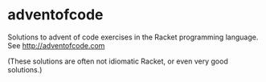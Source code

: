 # adventofcode

Solutions to advent of code exercises in the Racket programming language. See http://adventofcode.com

(These solutions are often not idiomatic Racket, or even very good solutions.)
